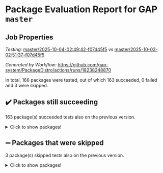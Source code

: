 # Package Evaluation Report for GAP `master`

## Job Properties

*Testing:* [master/2025-10-04-02:49:42-f07d45f5](https://github.com/gap-system/PackageDistro/blob/data/reports/master/2025-10-04-02:49:42-f07d45f5) vs [master/2025-10-03-02:51:37-f07d45f5](https://github.com/gap-system/PackageDistro/blob/data/reports/master/2025-10-03-02:51:37-f07d45f5)

*Generated by Workflow:* https://github.com/gap-system/PackageDistro/actions/runs/18238248870

In total, 166 packages were tested, out of which 163 succeeded, 0 failed and 3 were skipped.

## :heavy_check_mark: Packages still succeeding

163 package(s) succeeded tests also on the previous version.
<details><summary>Click to show packages!</summary>

- 4ti2interface 2024.11-01 [(success)](https://github.com/gap-system/PackageDistro/actions/runs/18238248870/job/51936106410)
- ace 5.7.0 [(success)](https://github.com/gap-system/PackageDistro/actions/runs/18238248870/job/51936106412)
- aclib 1.3.3 [(success)](https://github.com/gap-system/PackageDistro/actions/runs/18238248870/job/51936106446)
- agt 0.3.1 [(success)](https://github.com/gap-system/PackageDistro/actions/runs/18238248870/job/51936106419)
- alco 1.1.2 [(success)](https://github.com/gap-system/PackageDistro/actions/runs/18238248870/job/51936106421)
- alnuth 3.2.1 [(success)](https://github.com/gap-system/PackageDistro/actions/runs/18238248870/job/51936106440)
- anupq 3.3.2 [(success)](https://github.com/gap-system/PackageDistro/actions/runs/18238248870/job/51936106459)
- atlasrep 2.1.9 [(success)](https://github.com/gap-system/PackageDistro/actions/runs/18238248870/job/51936106460)
- autodoc 2025.05.09 [(success)](https://github.com/gap-system/PackageDistro/actions/runs/18238248870/job/51936106462)
- automata 1.16 [(success)](https://github.com/gap-system/PackageDistro/actions/runs/18238248870/job/51936106437)
- automgrp 1.3.3 [(success)](https://github.com/gap-system/PackageDistro/actions/runs/18238248870/job/51936106527)
- autpgrp 1.11.1 [(success)](https://github.com/gap-system/PackageDistro/actions/runs/18238248870/job/51936106490)
- cap 2025.09-04 [(success)](https://github.com/gap-system/PackageDistro/actions/runs/18238248870/job/51936106476)
- caratinterface 2.3.7 [(success)](https://github.com/gap-system/PackageDistro/actions/runs/18238248870/job/51936106506)
- cddinterface 2025.06.24 [(success)](https://github.com/gap-system/PackageDistro/actions/runs/18238248870/job/51936106511)
- circle 1.6.6 [(success)](https://github.com/gap-system/PackageDistro/actions/runs/18238248870/job/51936106472)
- classicpres 1.22 [(success)](https://github.com/gap-system/PackageDistro/actions/runs/18238248870/job/51936106483)
- cohomolo 1.6.11 [(success)](https://github.com/gap-system/PackageDistro/actions/runs/18238248870/job/51936106501)
- congruence 1.2.7 [(success)](https://github.com/gap-system/PackageDistro/actions/runs/18238248870/job/51936106458)
- corefreesub 0.6 [(success)](https://github.com/gap-system/PackageDistro/actions/runs/18238248870/job/51936106505)
- corelg 1.57 [(success)](https://github.com/gap-system/PackageDistro/actions/runs/18238248870/job/51936106487)
- crime 1.6 [(success)](https://github.com/gap-system/PackageDistro/actions/runs/18238248870/job/51936106482)
- crisp 1.4.8 [(success)](https://github.com/gap-system/PackageDistro/actions/runs/18238248870/job/51936106480)
- crypting 0.10.6 [(success)](https://github.com/gap-system/PackageDistro/actions/runs/18238248870/job/51936106475)
- cryst 4.1.30 [(success)](https://github.com/gap-system/PackageDistro/actions/runs/18238248870/job/51936106525)
- crystcat 1.1.10 [(success)](https://github.com/gap-system/PackageDistro/actions/runs/18238248870/job/51936106468)
- ctbllib 1.3.11 [(success)](https://github.com/gap-system/PackageDistro/actions/runs/18238248870/job/51936106467)
- cubefree 1.21 [(success)](https://github.com/gap-system/PackageDistro/actions/runs/18238248870/job/51936106471)
- curlinterface 2.4.2 [(success)](https://github.com/gap-system/PackageDistro/actions/runs/18238248870/job/51936106457)
- cvec 2.8.4 [(success)](https://github.com/gap-system/PackageDistro/actions/runs/18238248870/job/51936106510)
- datastructures 0.3.3 [(success)](https://github.com/gap-system/PackageDistro/actions/runs/18238248870/job/51936106478)
- deepthought 1.0.9 [(success)](https://github.com/gap-system/PackageDistro/actions/runs/18238248870/job/51936106494)
- design 1.8.2 [(success)](https://github.com/gap-system/PackageDistro/actions/runs/18238248870/job/51936106477)
- difsets 2.3.1 [(success)](https://github.com/gap-system/PackageDistro/actions/runs/18238248870/job/51936106498)
- digraphs 1.13.1 [(success)](https://github.com/gap-system/PackageDistro/actions/runs/18238248870/job/51936106469)
- edim 1.3.8 [(success)](https://github.com/gap-system/PackageDistro/actions/runs/18238248870/job/51936106504)
- example 4.4.1 [(success)](https://github.com/gap-system/PackageDistro/actions/runs/18238248870/job/51936106514)
- examplesforhomalg 2023.10-01 [(success)](https://github.com/gap-system/PackageDistro/actions/runs/18238248870/job/51936106473)
- factint 1.6.3 [(success)](https://github.com/gap-system/PackageDistro/actions/runs/18238248870/job/51936106492)
- ferret 1.0.15 [(success)](https://github.com/gap-system/PackageDistro/actions/runs/18238248870/job/51936106484)
- fga 1.5.0 [(success)](https://github.com/gap-system/PackageDistro/actions/runs/18238248870/job/51936106515)
- fining 1.5.6 [(success)](https://github.com/gap-system/PackageDistro/actions/runs/18238248870/job/51936106546)
- float 1.0.9 [(success)](https://github.com/gap-system/PackageDistro/actions/runs/18238248870/job/51936106535)
- format 1.4.4 [(success)](https://github.com/gap-system/PackageDistro/actions/runs/18238248870/job/51936106541)
- forms 1.2.13 [(success)](https://github.com/gap-system/PackageDistro/actions/runs/18238248870/job/51936106518)
- fplsa 1.2.7 [(success)](https://github.com/gap-system/PackageDistro/actions/runs/18238248870/job/51936106533)
- fr 2.4.13 [(success)](https://github.com/gap-system/PackageDistro/actions/runs/18238248870/job/51936106519)
- francy 2.0.3 [(success)](https://github.com/gap-system/PackageDistro/actions/runs/18238248870/job/51936106516)
- fwtree 1.3 [(success)](https://github.com/gap-system/PackageDistro/actions/runs/18238248870/job/51936106524)
- gapdoc 1.6.7 [(success)](https://github.com/gap-system/PackageDistro/actions/runs/18238248870/job/51936106530)
- gauss 2024.11-01 [(success)](https://github.com/gap-system/PackageDistro/actions/runs/18238248870/job/51936106537)
- gaussforhomalg 2024.08-01 [(success)](https://github.com/gap-system/PackageDistro/actions/runs/18238248870/job/51936106517)
- gbnp 1.1.0 [(success)](https://github.com/gap-system/PackageDistro/actions/runs/18238248870/job/51936106539)
- generalizedmorphismsforcap 2025.08-01 [(success)](https://github.com/gap-system/PackageDistro/actions/runs/18238248870/job/51936106528)
- genss 1.6.9 [(success)](https://github.com/gap-system/PackageDistro/actions/runs/18238248870/job/51936106521)
- gradedmodules 2024.12-01 [(success)](https://github.com/gap-system/PackageDistro/actions/runs/18238248870/job/51936106542)
- gradedringforhomalg 2024.07-01 [(success)](https://github.com/gap-system/PackageDistro/actions/runs/18238248870/job/51936106523)
- grape 4.9.3 [(success)](https://github.com/gap-system/PackageDistro/actions/runs/18238248870/job/51936106531)
- groupoids 1.79 [(success)](https://github.com/gap-system/PackageDistro/actions/runs/18238248870/job/51936106558)
- grpconst 2.6.5 [(success)](https://github.com/gap-system/PackageDistro/actions/runs/18238248870/job/51936106555)
- guarana 0.96.3 [(success)](https://github.com/gap-system/PackageDistro/actions/runs/18238248870/job/51936106540)
- guava 3.20 [(success)](https://github.com/gap-system/PackageDistro/actions/runs/18238248870/job/51936106545)
- hap 1.70 [(success)](https://github.com/gap-system/PackageDistro/actions/runs/18238248870/job/51936106532)
- hapcryst 0.1.15 [(success)](https://github.com/gap-system/PackageDistro/actions/runs/18238248870/job/51936106579)
- hecke 1.5.4 [(success)](https://github.com/gap-system/PackageDistro/actions/runs/18238248870/job/51936106548)
- help 4.0 [(success)](https://github.com/gap-system/PackageDistro/actions/runs/18238248870/job/51936106560)
- homalg 2024.01-01 [(success)](https://github.com/gap-system/PackageDistro/actions/runs/18238248870/job/51936106568)
- homalgtocas 2025.08-01 [(success)](https://github.com/gap-system/PackageDistro/actions/runs/18238248870/job/51936106561)
- ibnp 0.17 [(success)](https://github.com/gap-system/PackageDistro/actions/runs/18238248870/job/51936106559)
- idrel 2.49 [(success)](https://github.com/gap-system/PackageDistro/actions/runs/18238248870/job/51936106573)
- images 1.3.3 [(success)](https://github.com/gap-system/PackageDistro/actions/runs/18238248870/job/51936106572)
- inducereduce 1.1 [(success)](https://github.com/gap-system/PackageDistro/actions/runs/18238248870/job/51936106588)
- intpic 0.4.0 [(success)](https://github.com/gap-system/PackageDistro/actions/runs/18238248870/job/51936106578)
- io 4.9.3 [(success)](https://github.com/gap-system/PackageDistro/actions/runs/18238248870/job/51936106586)
- io_forhomalg 2023.02-04 [(success)](https://github.com/gap-system/PackageDistro/actions/runs/18238248870/job/51936106581)
- irredsol 1.4.4 [(success)](https://github.com/gap-system/PackageDistro/actions/runs/18238248870/job/51936106557)
- json 2.2.3 [(success)](https://github.com/gap-system/PackageDistro/actions/runs/18238248870/job/51936106566)
- jupyterkernel 1.5.1 [(success)](https://github.com/gap-system/PackageDistro/actions/runs/18238248870/job/51936106583)
- jupyterviz 1.5.6 [(success)](https://github.com/gap-system/PackageDistro/actions/runs/18238248870/job/51936106564)
- kan 1.37 [(success)](https://github.com/gap-system/PackageDistro/actions/runs/18238248870/job/51936106577)
- kbmag 1.5.11 [(success)](https://github.com/gap-system/PackageDistro/actions/runs/18238248870/job/51936106585)
- laguna 3.9.7 [(success)](https://github.com/gap-system/PackageDistro/actions/runs/18238248870/job/51936106556)
- liealgdb 2.3.0 [(success)](https://github.com/gap-system/PackageDistro/actions/runs/18238248870/job/51936106575)
- liepring 2.9.1 [(success)](https://github.com/gap-system/PackageDistro/actions/runs/18238248870/job/51936106565)
- liering 2.4.2 [(success)](https://github.com/gap-system/PackageDistro/actions/runs/18238248870/job/51936106576)
- linearalgebraforcap 2025.09-01 [(success)](https://github.com/gap-system/PackageDistro/actions/runs/18238248870/job/51936106567)
- lins 0.9 [(success)](https://github.com/gap-system/PackageDistro/actions/runs/18238248870/job/51936106593)
- localizeringforhomalg 2023.10-01 [(success)](https://github.com/gap-system/PackageDistro/actions/runs/18238248870/job/51936106584)
- loops 3.4.4 [(success)](https://github.com/gap-system/PackageDistro/actions/runs/18238248870/job/51936106607)
- lpres 1.1.1 [(success)](https://github.com/gap-system/PackageDistro/actions/runs/18238248870/job/51936106570)
- majoranaalgebras 1.5.2 [(success)](https://github.com/gap-system/PackageDistro/actions/runs/18238248870/job/51936106590)
- mapclass 1.4.6 [(success)](https://github.com/gap-system/PackageDistro/actions/runs/18238248870/job/51936106601)
- matgrp 0.72 [(success)](https://github.com/gap-system/PackageDistro/actions/runs/18238248870/job/51936106605)
- matricesforhomalg 2025.09-01 [(success)](https://github.com/gap-system/PackageDistro/actions/runs/18238248870/job/51936106597)
- modisom 3.0.0 [(success)](https://github.com/gap-system/PackageDistro/actions/runs/18238248870/job/51936106580)
- modulepresentationsforcap 2025.09-01 [(success)](https://github.com/gap-system/PackageDistro/actions/runs/18238248870/job/51936106598)
- modules 2024.12-01 [(success)](https://github.com/gap-system/PackageDistro/actions/runs/18238248870/job/51936106608)
- monoidalcategories 2025.08-02 [(success)](https://github.com/gap-system/PackageDistro/actions/runs/18238248870/job/51936106594)
- nconvex 2024.12-01 [(success)](https://github.com/gap-system/PackageDistro/actions/runs/18238248870/job/51936106609)
- nilmat 1.4.2 [(success)](https://github.com/gap-system/PackageDistro/actions/runs/18238248870/job/51936106587)
- nock 1.5 [(success)](https://github.com/gap-system/PackageDistro/actions/runs/18238248870/job/51936106612)
- normalizinterface 1.4.1 [(success)](https://github.com/gap-system/PackageDistro/actions/runs/18238248870/job/51936106606)
- nq 2.5.11 [(success)](https://github.com/gap-system/PackageDistro/actions/runs/18238248870/job/51936106604)
- numericalsgps 1.4.0 [(success)](https://github.com/gap-system/PackageDistro/actions/runs/18238248870/job/51936106611)
- openmath 11.5.3 [(success)](https://github.com/gap-system/PackageDistro/actions/runs/18238248870/job/51936106592)
- orb 5.0.1 [(success)](https://github.com/gap-system/PackageDistro/actions/runs/18238248870/job/51936106618)
- packagemanager 1.6.3 [(success)](https://github.com/gap-system/PackageDistro/actions/runs/18238248870/job/51936106626)
- patternclass 2.4.5 [(success)](https://github.com/gap-system/PackageDistro/actions/runs/18238248870/job/51936106627)
- permut 2.0.5 [(success)](https://github.com/gap-system/PackageDistro/actions/runs/18238248870/job/51936106619)
- polenta 1.3.11 [(success)](https://github.com/gap-system/PackageDistro/actions/runs/18238248870/job/51936106651)
- polycyclic 2.17 [(success)](https://github.com/gap-system/PackageDistro/actions/runs/18238248870/job/51936106617)
- polymaking 0.8.7 [(success)](https://github.com/gap-system/PackageDistro/actions/runs/18238248870/job/51936106621)
- primgrp 4.0.1 [(success)](https://github.com/gap-system/PackageDistro/actions/runs/18238248870/job/51936106613)
- profiling 2.6.2 [(success)](https://github.com/gap-system/PackageDistro/actions/runs/18238248870/job/51936106623)
- qdistrnd 0.9.5 [(success)](https://github.com/gap-system/PackageDistro/actions/runs/18238248870/job/51936106638)
- qpa 1.35 [(success)](https://github.com/gap-system/PackageDistro/actions/runs/18238248870/job/51936106688)
- quagroup 1.8.4 [(success)](https://github.com/gap-system/PackageDistro/actions/runs/18238248870/job/51936106635)
- radiroot 2.9 [(success)](https://github.com/gap-system/PackageDistro/actions/runs/18238248870/job/51936106653)
- rcwa 4.8.0 [(success)](https://github.com/gap-system/PackageDistro/actions/runs/18238248870/job/51936106641)
- rds 1.9 [(success)](https://github.com/gap-system/PackageDistro/actions/runs/18238248870/job/51936106647)
- recog 1.4.4 [(success)](https://github.com/gap-system/PackageDistro/actions/runs/18238248870/job/51936106642)
- repndecomp 1.3.1 [(success)](https://github.com/gap-system/PackageDistro/actions/runs/18238248870/job/51936106643)
- repsn 3.1.2 [(success)](https://github.com/gap-system/PackageDistro/actions/runs/18238248870/job/51936106620)
- resclasses 4.7.4 [(success)](https://github.com/gap-system/PackageDistro/actions/runs/18238248870/job/51936106636)
- ringsforhomalg 2024.11-02 [(success)](https://github.com/gap-system/PackageDistro/actions/runs/18238248870/job/51936106659)
- sco 2023.08-01 [(success)](https://github.com/gap-system/PackageDistro/actions/runs/18238248870/job/51936106625)
- scscp 2.4.4 [(success)](https://github.com/gap-system/PackageDistro/actions/runs/18238248870/job/51936106631)
- semigroups 5.5.4 [(success)](https://github.com/gap-system/PackageDistro/actions/runs/18238248870/job/51936106660)
- sglppow 2.4 [(success)](https://github.com/gap-system/PackageDistro/actions/runs/18238248870/job/51936106630)
- sgpviz 0.999.6 [(success)](https://github.com/gap-system/PackageDistro/actions/runs/18238248870/job/51936106634)
- simpcomp 2.1.14 [(success)](https://github.com/gap-system/PackageDistro/actions/runs/18238248870/job/51936106695)
- singular 2025.08.26 [(success)](https://github.com/gap-system/PackageDistro/actions/runs/18238248870/job/51936106629)
- sl2reps 1.1 [(success)](https://github.com/gap-system/PackageDistro/actions/runs/18238248870/job/51936106661)
- sla 1.6.2 [(success)](https://github.com/gap-system/PackageDistro/actions/runs/18238248870/job/51936106656)
- smallantimagmas 0.5.1 [(success)](https://github.com/gap-system/PackageDistro/actions/runs/18238248870/job/51936106644)
- smallclassnr 1.4.1 [(success)](https://github.com/gap-system/PackageDistro/actions/runs/18238248870/job/51936106649)
- smallgrp 1.5.4 [(success)](https://github.com/gap-system/PackageDistro/actions/runs/18238248870/job/51936106650)
- smallsemi 0.7.2 [(success)](https://github.com/gap-system/PackageDistro/actions/runs/18238248870/job/51936106645)
- sonata 2.9.7 [(success)](https://github.com/gap-system/PackageDistro/actions/runs/18238248870/job/51936106646)
- sophus 1.27 [(success)](https://github.com/gap-system/PackageDistro/actions/runs/18238248870/job/51936106648)
- sotgrps 1.3 [(success)](https://github.com/gap-system/PackageDistro/actions/runs/18238248870/job/51936106639)
- spinsym 1.5.2 [(success)](https://github.com/gap-system/PackageDistro/actions/runs/18238248870/job/51936106665)
- standardff 1.0 [(success)](https://github.com/gap-system/PackageDistro/actions/runs/18238248870/job/51936106655)
- symbcompcc 1.3.2 [(success)](https://github.com/gap-system/PackageDistro/actions/runs/18238248870/job/51936106678)
- thelma 1.3 [(success)](https://github.com/gap-system/PackageDistro/actions/runs/18238248870/job/51936106669)
- tomlib 1.2.11 [(success)](https://github.com/gap-system/PackageDistro/actions/runs/18238248870/job/51936106682)
- toolsforhomalg 2025.05-01 [(success)](https://github.com/gap-system/PackageDistro/actions/runs/18238248870/job/51936106685)
- toric 1.9.6 [(success)](https://github.com/gap-system/PackageDistro/actions/runs/18238248870/job/51936106686)
- transgrp 3.6.5 [(success)](https://github.com/gap-system/PackageDistro/actions/runs/18238248870/job/51936106668)
- twistedconjugacy 3.1.0 [(success)](https://github.com/gap-system/PackageDistro/actions/runs/18238248870/job/51936106679)
- typeset 1.2.3 [(success)](https://github.com/gap-system/PackageDistro/actions/runs/18238248870/job/51936106676)
- ugaly 4.1.3 [(success)](https://github.com/gap-system/PackageDistro/actions/runs/18238248870/job/51936106672)
- unipot 1.6 [(success)](https://github.com/gap-system/PackageDistro/actions/runs/18238248870/job/51936106675)
- unitlib 5.0.0 [(success)](https://github.com/gap-system/PackageDistro/actions/runs/18238248870/job/51936106683)
- utils 0.92 [(success)](https://github.com/gap-system/PackageDistro/actions/runs/18238248870/job/51936106666)
- uuid 0.7 [(success)](https://github.com/gap-system/PackageDistro/actions/runs/18238248870/job/51936106670)
- walrus 0.9991 [(success)](https://github.com/gap-system/PackageDistro/actions/runs/18238248870/job/51936106680)
- wedderga 4.11.1 [(success)](https://github.com/gap-system/PackageDistro/actions/runs/18238248870/job/51936106664)
- wpe 0.8 [(success)](https://github.com/gap-system/PackageDistro/actions/runs/18238248870/job/51936106671)
- xmod 2.95 [(success)](https://github.com/gap-system/PackageDistro/actions/runs/18238248870/job/51936106674)
- xmodalg 1.32 [(success)](https://github.com/gap-system/PackageDistro/actions/runs/18238248870/job/51936106696)
- yangbaxter 0.10.7 [(success)](https://github.com/gap-system/PackageDistro/actions/runs/18238248870/job/51936106667)
- zeromqinterface 0.17 [(success)](https://github.com/gap-system/PackageDistro/actions/runs/18238248870/job/51936106658)
</details>

## :heavy_minus_sign: Packages that were skipped

3 package(s) skipped tests also on the previous version.
<details><summary>Click to show packages!</summary>

- browse 1.8.21 [(skipped)](https://github.com/gap-system/PackageDistro/actions/runs/18238248870/job/51935748095)
- itc 1.5.1 [(skipped)](https://github.com/gap-system/PackageDistro/actions/runs/18238248870/job/51935748095)
- xgap 4.33 [(skipped)](https://github.com/gap-system/PackageDistro/actions/runs/18238248870/job/51935748095)
</details>

